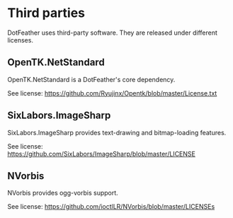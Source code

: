 # Third parties

DotFeather uses third-party software. They are released under different
licenses.

## OpenTK.NetStandard

OpenTK.NetStandard is a DotFeather's core dependency.

See license: https://github.com/Ryujinx/Opentk/blob/master/License.txt

## SixLabors.ImageSharp

SixLabors.ImageSharp provides text-drawing and bitmap-loading features.

See license: https://github.com/SixLabors/ImageSharp/blob/master/LICENSE

## NVorbis

NVorbis provides ogg-vorbis support.

See license: https://github.com/ioctlLR/NVorbis/blob/master/LICENSEs
